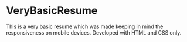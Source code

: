 # VeryBasicResume
This is a very basic resume which was made keeping in mind the responsiveness on mobile devices. Developed with HTML and CSS only.
